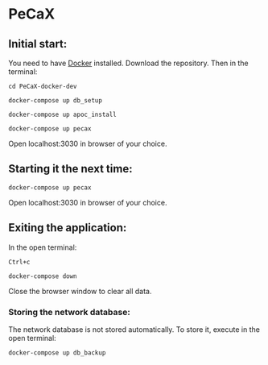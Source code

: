 # PeCaX
## Initial start:
You need to have [Docker](https://www.docker.com/get-started) installed. Download the repository. Then in the terminal:

	cd PeCaX-docker-dev

    docker-compose up db_setup
  
    docker-compose up apoc_install
  
    docker-compose up pecax

Open localhost:3030 in browser of your choice.

## Starting it the next time:

    docker-compose up pecax
  
Open localhost:3030 in browser of your choice.

## Exiting the application:
In the open terminal:

    Ctrl+c
  
    docker-compose down
    
Close the browser window to clear all data.
  
### Storing the network database:
The network database is not stored automatically. To store it, execute in the open terminal:
  
    docker-compose up db_backup 
